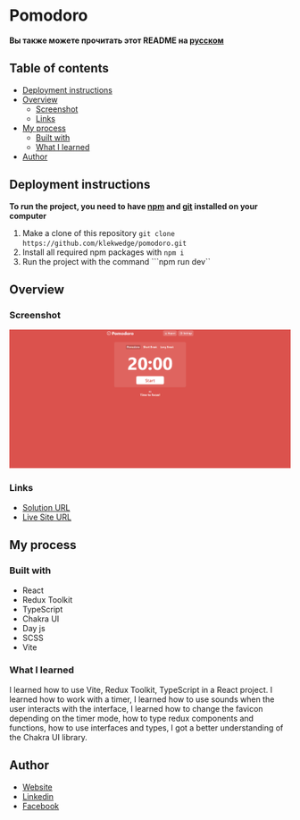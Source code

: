 # Pomodoro

**Вы также можете прочитать этот README на [русском](https://github.com/klekwedge/pomodoro/blob/main/README.md)**

## Table of contents

- [Deployment instructions](#deployment-instructions)
- [Overview](#overview)
  - [Screenshot](#screenshot)
  - [Links](#links)
- [My process](#my-process)
  - [Built with](#built-with)
  - [What I learned](#what-i-learned)
- [Author](#author)

## Deployment instructions

**To run the project, you need to have [npm](https://nodejs.org/en/) and [git](https://git-scm.com/downloads) installed on your computer**

1. Make a clone of this repository ```git clone https://github.com/klekwedge/pomodoro.git```
2. Install all required npm packages with ```npm i```
3. Run the project with the command ```npm run dev``

## Overview

### Screenshot

![Main screen](./preview/screenshot.png)

### Links

- [Solution URL](https://github.com/klekwedge/pomodoro)
- [Live Site URL](https://klekwedge-pomodoro.vercel.app/)

## My process

### Built with

- React
- Redux Toolkit
- TypeScript
- Chakra UI
- Day js
- SCSS
- Vite

### What I learned

I learned how to use Vite, Redux Toolkit, TypeScript in a React project. I learned how to work with a timer, I learned how to use sounds when the user interacts with the interface, I learned how to change the favicon depending on the timer mode, how to type redux components and functions, how to use interfaces and types, I got a better understanding of the Chakra UI library.

## Author

- [Website](https://klekwedge-cv.vercel.app/)
- [Linkedin](https://www.linkedin.com/in/klekwedge/)
- [Facebook](https://www.facebook.com/klekwedge)
